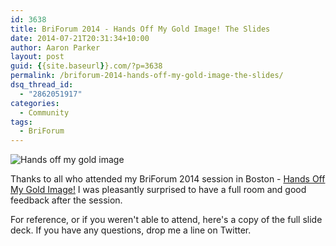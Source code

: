 ```yaml
---
id: 3638
title: BriForum 2014 - Hands Off My Gold Image! The Slides
date: 2014-07-21T20:31:34+10:00
author: Aaron Parker
layout: post
guid: {{site.baseurl}}.com/?p=3638
permalink: /briforum-2014-hands-off-my-gold-image-the-slides/
dsq_thread_id:
  - "2862051917"
categories:
  - Community
tags:
  - BriForum
---
```

![Hands off my gold image]({{site.baseurl}}/media/2014/07/BriForum-2014-Hands-off-my-gold-image.png)

Thanks to all who attended my BriForum 2014 session in Boston - [Hands Off My Gold Image!](http://briforum.com/US/sessions.html#gold) I was pleasantly surprised to have a full room and good feedback after the session.

For reference, or if you weren't able to attend, here's a copy of the full slide deck. If you have any questions, drop me a line on Twitter.
